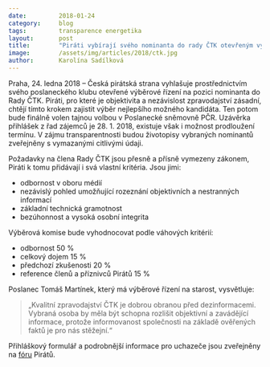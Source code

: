 ```yaml
---
date:         2018-01-24
category:     blog
tags:         transparence energetika
layout:       post
title:        "Piráti vybírají svého nominanta do rady ČTK otevřeným výběrovým řízením"
image:        /assets/img/articles/2018/ctk.jpg
author:       Karolína Sadílková
---
```


Praha, 24. ledna 2018 – Česká pirátská strana vyhlašuje prostřednictvím svého poslaneckého klubu otevřené výběrové řízení na pozici nominanta do Rady ČTK. Piráti, pro které je objektivita a nezávislost zpravodajství zásadní, chtějí tímto krokem zajistit výběr nejlepšího možného kandidáta. Ten potom bude finálně volen tajnou volbou v Poslanecké sněmovně PČR. Uzávěrka přihlášek z řad zájemců je 28. 1. 2018, existuje však i možnost prodloužení termínu. V zájmu transparentnosti budou životopisy vybraných nominantů zveřejněny s vymazanými citlivými údaji.

Požadavky na člena Rady ČTK jsou přesně a přísně vymezeny zákonem, Piráti k tomu přidávají i svá vlastní kritéria. Jsou jimi: 

*   odbornost v oboru médií 
*   nezávislý pohled umožňující rozeznání objektivních a nestranných informací
*   základní technická gramotnost
*   bezúhonnost a vysoká osobní integrita
 
Výběrová komise bude vyhodnocovat podle váhových kritérií:

*   odbornost 50 %
*   celkový dojem 15 %
*   předchozí zkušenosti 20 %
*   reference členů a příznivců Pirátů 15 %

Poslanec Tomáš Martínek, který má výběrové řízení na starost, vysvětluje: 

> „Kvalitní zpravodajství ČTK je dobrou obranou před dezinformacemi. Vybraná osoba by měla být schopna rozlišit objektivní a zavádějící informace, protože informovanost společnosti na základě ověřených faktů je pro nás stěžejní.“
 
Přihláškový formulář a podrobnější informace pro uchazeče jsou zveřejněny na [fóru](https://forum.pirati.cz/verejna-vyberova-rizeni-f572/otevrene-vyberove-rizeni-na-nominanta-piratu-do-rady-ctk-t39345.html) Pirátů.
